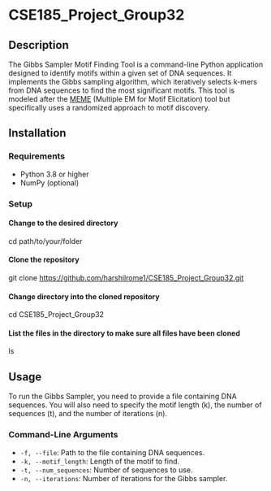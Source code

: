# CSE185_Project_Group32

## Description

The Gibbs Sampler Motif Finding Tool is a command-line Python application designed to identify motifs within a given set of DNA sequences. It implements the Gibbs sampling algorithm, which iteratively selects k-mers from DNA sequences to find the most significant motifs. This tool is modeled after the [MEME](https://meme-suite.org/meme/doc/meme.html?man_type=web) (Multiple EM for Motif Elicitation) tool but specifically uses a randomized approach to motif discovery. 

## Installation

### Requirements
- Python 3.8 or higher
- NumPy (optional)

### Setup

#### Change to the desired directory
cd path/to/your/folder

#### Clone the repository
git clone https://github.com/harshilrome1/CSE185_Project_Group32.git

#### Change directory into the cloned repository
cd CSE185_Project_Group32

#### List the files in the directory to make sure all files have been cloned
ls

## Usage
To run the Gibbs Sampler, you need to provide a file containing DNA sequences. You will also need to specify the motif length (k), the number of sequences (t), and the number of iterations (n).

### Command-Line Arguments
- `-f, --file`: Path to the file containing DNA sequences.
- `-k, --motif_length`: Length of the motif to find.
- `-t, --num_sequences`: Number of sequences to use.
- `-n, --iterations`: Number of iterations for the Gibbs sampler.


